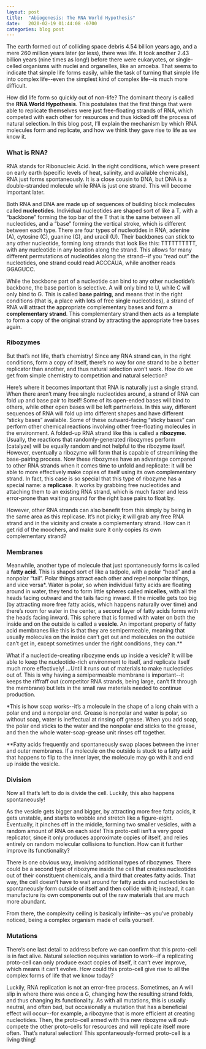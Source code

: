 ```yaml
---
layout: post
title:  "Abiogenesis: The RNA World Hypothesis"
date:   2020-02-19 01:44:08 -0700
categories: blog post
---
```

The earth formed out of colliding space debris 4.54 billion years ago, and a mere 260 million years later (or less), there was life.  It took another 2.43 billion years (nine times as long!) before there were eukaryotes, or single-celled organisms with nuclei and organelles, like an amoeba.  That seems to indicate that simple life forms easily, while the task of turning that simple life into complex life--even the simplest kind of complex life--is much more difficult.

How did life form so quickly out of non-life?  The dominant theory is called the **RNA World Hypothesis**.  This postulates that the first things that were able to replicate themselves were just free-floating strands of RNA, which competed with each other for resources and thus kicked off the process of natural selection.  In this blog post, I’ll explain the mechanism by which RNA molecules form and replicate, and how we think they gave rise to life as we know it.

### What is RNA?
RNA stands for Ribonucleic Acid.  In the right conditions, which were present on early earth (specific levels of heat, salinity, and available chemicals), RNA just forms spontaneously.  It is a close cousin to DNA, but DNA is a double-stranded molecule while RNA is just one strand.  This will become important later.

Both RNA and DNA are made up of sequences of building block molecules called **nucleotides**.  Individual nucleotides are shaped sort of like a T, with a “backbone” forming the top bar of the T that is the same between all nucleotides, and a “base” forming the vertical stroke, which is different between each type.  There are four types of nucleotides in RNA, adenine (A), cytosine (C), guanine (G), and uracil (U).  Their backbones can stick to any other nucleotide, forming long strands that look like this: TTTTTTTTTT, with any nucleotide in any location along the strand.  This allows for many different permutations of nucleotides along the strand--if you “read out” the nucleotides, one strand could read ACCCAUA, while another reads GGAGUCC.

While the backbone part of a nucleotide can bind to any other nucleotide’s backbone, the base portion is selective.  A will only bind to U, while C will only bind to G.  This is called **base pairing**, and means that in the right conditions (that is, a place with lots of free single nucleotides), a strand of RNA will attract the appropriate complementary bases and form a **complementary strand**.  This complementary strand then acts as a template to form a copy of the original strand by attracting the appropriate free bases again.

### Ribozymes
But that’s not life, that’s chemistry!  Since any RNA strand can, in the right conditions, form a copy of itself, there’s no way for one strand to be a better replicator than another, and thus natural selection won’t work.  How do we get from simple chemistry to competition and natural selection?

Here’s where it becomes important that RNA is naturally just a single strand.  When there aren’t many free single nucleotides around, a strand of RNA can fold up and base pair to itself!  Some of its open-ended bases will bind to others, while other open bases will be left partnerless.  In this way, different sequences of RNA will fold up into different shapes and have different “sticky bases” available.  Some of these outward-facing “sticky bases” can perform other chemical reactions involving other free-floating molecules in the environment.  A folded-up RNA strand like this is called a **ribozyme**.  Usually, the reactions that randomly-generated ribozymes perform (catalyze) will be equally random and not helpful to the ribozyme itself.  However, eventually a ribozyme will form that is capable of streamlining the base-pairing process.  Now these ribozymes have an advantage compared to other RNA strands when it comes time to unfold and replicate: it will be able to more effectively make copies of itself using its own complementary strand.  In fact, this case is so special that this type of ribozyme has a special name: a **replicase**.  It works by grabbing free nucleotides and attaching them to an existing RNA strand, which is much faster and less error-prone than waiting around for the right base pairs to float by.

However, other RNA strands can also benefit from this simply by being in the same area as this replicase.  It’s not picky; it will grab any free RNA strand and in the vicinity and create a complementary strand.  How can it get rid of the moochers, and make sure it only copies its own complementary strand?

### Membranes
Meanwhile, another type of molecule that just spontaneously forms is called a **fatty acid**.  This is shaped sort of like a tadpole, with a polar “head” and a nonpolar “tail”.  Polar things attract each other and repel nonpolar things, and vice versa\*.  Water is polar, so when individual fatty acids are floating around in water, they tend to form little spheres called **micelles**, with all the heads facing outward and the tails facing inward.  If the micelle gets too big (by attracting more free fatty acids, which happens naturally over time) and there’s room for water in the center, a second layer of fatty acids forms with the heads facing inward.  This sphere that is formed with water on both the inside and on the outside is called a **vesicle**.  An important property of fatty acid membranes like this is that they are semipermeable, meaning that usually molecules on the inside can’t get out and molecules on the outside can’t get in, except sometimes under the right conditions, they can.\*\*

What if a nucleotide-creating ribozyme ends up inside a vesicle?  It will be able to keep the nucleotide-rich environment to itself, and replicate itself much more effectively!  ...Until it runs out of materials to make nucleotides out of.  This is why having a semipermeable membrane is important--it keeps the riffraff out (competitor RNA strands, being large, can’t fit through the membrane) but lets in the small raw materials needed to continue production.

\*This is how soap works--it’s a molecule in the shape of a long chain with a polar end and a nonpolar end.  Grease is nonpolar and water is polar, so without soap, water is ineffectual at rinsing off grease.  When you add soap, the polar end sticks to the water and the nonpolar end sticks to the grease, and then the whole water-soap-grease unit rinses off together.

\*\*Fatty acids frequently and spontaneously swap places between the inner and outer membranes.  If a molecule on the outside is stuck to a fatty acid that happens to flip to the inner layer, the molecule may go with it and end up inside the vesicle.

### Division
Now all that’s left to do is divide the cell.  Luckily, this also happens spontaneously!

As the vesicle gets bigger and bigger, by attracting more free fatty acids, it gets unstable, and starts to wobble and stretch like a figure-eight.  Eventually, it pinches off in the middle, forming two smaller vesicles, with a random amount of RNA on each side!  This proto-cell isn’t a very _good_ replicator, since it only produces approximate copies of itself, and relies entirely on random molecular collisions to function.  How can it further improve its functionality?

There is one obvious way, involving additional types of ribozymes.  There could be a second type of ribozyme inside the cell that creates nucleotides out of their constituent chemicals, and a third that creates fatty acids. That way, the cell doesn’t have to wait around for fatty acids and nucleotides to spontaneously form outside of itself and then collide with it; instead, it can manufacture its own components out of the raw materials that are much more abundant.

From there, the complexity ceiling is basically infinite--as you’ve probably noticed, being a complex organism made of cells yourself.

### Mutations
There’s one last detail to address before we can confirm that this proto-cell is in fact alive.  Natural selection requires variation to work--if a replicating proto-cell can only produce exact copies of itself, it can’t ever improve, which means it can’t evolve.  How could this proto-cell give rise to all the complex forms of life that we know today?

Luckily, RNA replication is not an error-free process.  Sometimes, an A will slip in where there was once a G, changing how the resulting strand folds, and thus changing its functionality.  As with all mutations, this is usually neutral, and often bad, but occasionally a mutation that has a beneficial effect will occur--for example, a ribozyme that is more efficient at creating nucleotides.  Then, the proto-cell armed with this new ribozyme will out-compete the other proto-cells for resources and will replicate itself more often.  That’s natural selection!  This spontaneously-formed proto-cell is a living thing!
